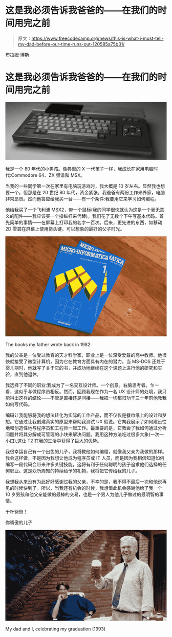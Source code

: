 # 这是我必须告诉我爸爸的——在我们的时间用完之前

> 原文：<https://www.freecodecamp.org/news/this-is-what-i-must-tell-my-dad-before-our-time-runs-out-120585a75b31/>

布拉姆·博斯

# 这是我必须告诉我爸爸的——在我们的时间用完之前

![gUA-0vVAla9RJuHBCtAu1uUdJS1k-nHclHKU](img/f7980c932b3e30c4ea9312b4e6ae986e.png)

我是一个 80 年代的小男孩。像典型的 X 一代孩子一样，我成长在家用电脑时代:Commodore 64、ZX 频谱和 MSX。

当我的一些同学第一次在家里有电脑玩游戏时，我大概是 10 岁左右。显然我也想要一个。但那是在 20 世纪 80 年代，资金紧张。我爸爸有两份工作来养家，电脑非常昂贵。然而他答应给我买一台——有一个条件:我要用它来学习如何编程。

他给我买了一个飞利浦 MSX2，带一个鼠标(我的同学很快就认为这是一个毫无意义的配件——我应该买一个操纵杆来代替)。我们花了无数个下午写基本代码。首先简单的事情——在屏幕上打印我的名字一百次。后来，更先进的东西，如移动 2D 雪碧在屏幕上使用箭头键。可以想象的最好的父子时光。

![jU32zllwLQilQCzei8sXBmtAzzsOJi2Y2txr](img/1e1090113405c90668e35fdace398a67.png)

The books my father wrote back in 1982

我的父亲是一位受过教育的天才科学家，职业上是一位深受爱戴的高中教师。他很快就接受了微型计算机，因为它在教育方面具有内在的潜力。当 MS-DOS 还处于婴儿期时，他就写了关于它的书，并成功地继续在这个课题上进行他的研究和实验，直到他退休。

我选择了不同的职业:我成为了一名交互设计师。一个创意。右脑思考者。乍一看，这似乎与做程序员相反。然而，回顾我现在作为一名 UX 设计师的处境，我只能得出这样的结论——不管是直接还是间接——我把一切都归功于三十年前他教我如何写代码。

编码让我能够将我的想法转化为实际的工作产品，而不仅仅是餐巾纸上的设计和梦想。它通过让我创建真实的原型来帮助我测试 UX 假说。它向我展示了如何建设性地和创造性地与程序员和工程师一起工作。最重要的是，它教会了我如何通过分析问题并将其分解成可管理的小块来解决问题。我用这种方法吃过很多大象(一次一小口),这让 T2 在我的生活中获得了巨大的优势。

我很幸运自己有一个出色的儿子，我将教他如何编程，就像我父亲为我做的那样。我会这样做，不是因为我想让他成为程序员或 IT 人员，而是因为我相信知道如何编写一段代码会带来许多关键技能，这将有利于任何聪明的孩子追求他们选择的任何职业。这是众所周知的持续给予的礼物，我将把它传给我的儿子。

我想我从来没有为此好好感谢过我的父亲，不幸的是，我不得不最后一次和他说再见的时候快到了。所以，当我还有机会的时候，我想借此机会感谢他给了我一个 10 岁男孩和他父亲能做的最棒的交易，也是一个男人为他儿子做过的最明智的事情。

干杯爸爸！

你骄傲的儿子

![vC10yIwM-hqbD0n7CKK2-MsP5ic1ca2TRYuC](img/9afa604e0b7771b9c7506639ab10ba37.png)

My dad and I, celebrating my graduation (1993)